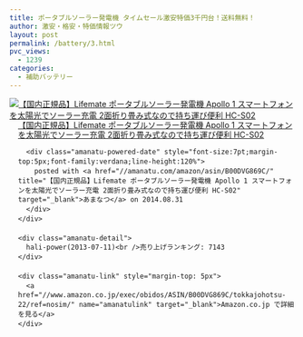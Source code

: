 ```yaml
---
title: ポータブルソーラー発電機 タイムセール激安特価3千円台！送料無料！
author: 激安・格安・特価情報ツウ
layout: post
permalink: /battery/3.html
pvc_views:
  - 1239
categories:
  - 補助バッテリー
---
```

<div class="amanatu-box" style="margin-bottom:0px;">
  <div class="amanatu-image" style="float:left;">
    <a href="//www.amazon.co.jp/exec/obidos/ASIN/B00DVG869C/tokkajohotsu-22/ref=nosim/" name="amanatulink" target="_blank"><img src="//i1.wp.com/ecx.images-amazon.com/images/I/51H2mzEE4RL._SL160_.jpg?w=546" alt="【国内正規品】Lifemate ポータブルソーラー発電機 Apollo 1 スマートフォンを太陽光でソーラー充電 2面折り畳み式なので持ち運び便利 HC-S02" style="border: none;" data-recalc-dims="1" /></a>
  </div>

  <div class="amanatu-info" style="float:left;margin-left:15px;line-height:120%">
    <div class="amanatu-name" style="margin-bottom:10px;line-height:120%">
      <a href="//www.amazon.co.jp/exec/obidos/ASIN/B00DVG869C/tokkajohotsu-22/ref=nosim/" name="amanatulink" target="_blank">【国内正規品】Lifemate ポータブルソーラー発電機 Apollo 1 スマートフォンを太陽光でソーラー充電 2面折り畳み式なので持ち運び便利 HC-S02</a>

      <div class="amanatu-powered-date" style="font-size:7pt;margin-top:5px;font-family:verdana;line-height:120%">
        posted with <a href="//amanatu.com/amazon/asin/B00DVG869C/" title="【国内正規品】Lifemate ポータブルソーラー発電機 Apollo 1 スマートフォンを太陽光でソーラー充電 2面折り畳み式なので持ち運び便利 HC-S02" target="_blank">あまなつ</a> on 2014.08.31
      </div>
    </div>

    <div class="amanatu-detail">
      hali-power(2013-07-11)<br />売り上げランキング: 7143
    </div>

    <div class="amanatu-link" style="margin-top: 5px">
      <a href="//www.amazon.co.jp/exec/obidos/ASIN/B00DVG869C/tokkajohotsu-22/ref=nosim/" name="amanatulink" target="_blank">Amazon.co.jp で詳細を見る</a>
    </div>
  </div>

  <div class="amanatu-footer" style="clear: left">
  </div>
</div>